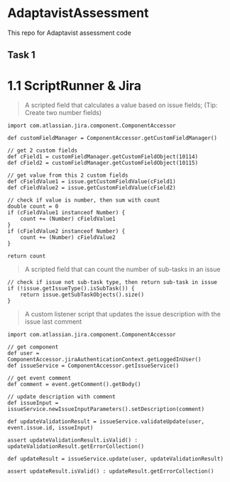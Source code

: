 # AdaptavistAssessment
This repo for Adaptavist assessment code

## Task 1
# 1.1 ScriptRunner & Jira

> A scripted field that calculates a value based on issue fields; (Tip: Create two number fields)

```
import com.atlassian.jira.component.ComponentAccessor

def customFieldManager = ComponentAccessor.getCustomFieldManager()

// get 2 custom fields
def cField1 = customFieldManager.getCustomFieldObject(10114)
def cField2 = customFieldManager.getCustomFieldObject(10115)

// get value from this 2 custom fields
def cFieldValue1 = issue.getCustomFieldValue(cField1)
def cFieldValue2 = issue.getCustomFieldValue(cField2)

// check if value is number, then sum with count
double count = 0
if (cFieldValue1 instanceof Number) {
    count += (Number) cFieldValue1
}
if (cFieldValue2 instanceof Number) {
    count += (Number) cFieldValue2
}

return count
```


> A scripted field that can count the number of sub-tasks in an issue

```
// check if issue not sub-task type, then return sub-task in issue
if (!issue.getIssueType().isSubTask()) {
    return issue.getSubTaskObjects().size()
}
```

> A custom listener script that updates the issue description with the issue last comment

```
import com.atlassian.jira.component.ComponentAccessor

// get component
def user = ComponentAccessor.jiraAuthenticationContext.getLoggedInUser()
def issueService = ComponentAccessor.getIssueService()

// get event comment
def comment = event.getComment().getBody()

// update description with comment
def issueInput = issueService.newIssueInputParameters().setDescription(comment)

def updateValidationResult = issueService.validateUpdate(user, event.issue.id, issueInput)

assert updateValidationResult.isValid() : updateValidationResult.getErrorCollection()

def updateResult = issueService.update(user, updateValidationResult)

assert updateResult.isValid() : updateResult.getErrorCollection()
```
